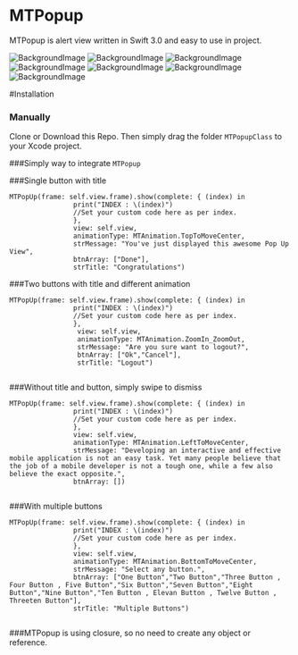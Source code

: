 # MTPopup

MTPopup is alert view written in Swift 3.0 and easy to use in project.

![BackgroundImage](https://github.com/manekdilip/MTPopup/blob/master/Images/iPhone5_10.gif)
![BackgroundImage](https://github.com/manekdilip/MTPopup/blob/master/Images/iPhone5_7.png)
![BackgroundImage](https://github.com/manekdilip/MTPopup/blob/master/Images/iPhone5_2.png)
![BackgroundImage](https://github.com/manekdilip/MTPopup/blob/master/Images/iPhone5_4.png)
![BackgroundImage](https://github.com/manekdilip/MTPopup/blob/master/Images/iPhone5_6.png)
![BackgroundImage](https://github.com/manekdilip/MTPopup/blob/master/Images/iPhone5_8.png)
![BackgroundImage](https://github.com/manekdilip/MTPopup/blob/master/Images/iPhone5_9.png)


#Installation

### Manually

Clone or Download this Repo. Then simply drag the folder ```MTPopupClass``` to your Xcode project.


###Simply way to integrate ```MTPopup```

###Single button with title
```
MTPopUp(frame: self.view.frame).show(complete: { (index) in 
                print("INDEX : \(index)")
                //Set your custom code here as per index.
                }, 
                view: self.view, 
                animationType: MTAnimation.TopToMoveCenter, 
                strMessage: "You've just displayed this awesome Pop Up View", 
                btnArray: ["Done"], 
                strTitle: "Congratulations")
```

###Two buttons with title and different animation

```
MTPopUp(frame: self.view.frame).show(complete: { (index) in
                print("INDEX : \(index)")
                //Set your custom code here as per index.
                }, 
                 view: self.view, 
                 animationType: MTAnimation.ZoomIn_ZoomOut, 
                 strMessage: "Are you sure want to logout?", 
                 btnArray: ["Ok","Cancel"], 
                 strTitle: "Logout")
                
```

###Without title and button, simply swipe to dismiss
```
MTPopUp(frame: self.view.frame).show(complete: { (index) in
                print("INDEX : \(index)")
                //Set your custom code here as per index.
                }, 
                view: self.view, 
                animationType: MTAnimation.LeftToMoveCenter, 
                strMessage: "Developing an interactive and effective mobile application is not an easy task. Yet many people believe that the job of a mobile developer is not a tough one, while a few also believe the exact opposite.", 
                btnArray: [])
                
```

###With multiple buttons

```
MTPopUp(frame: self.view.frame).show(complete: { (index) in
                print("INDEX : \(index)")
                //Set your custom code here as per index.
                }, 
                view: self.view, 
                animationType: MTAnimation.BottomToMoveCenter, 
                strMessage: "Select any button.", 
                btnArray: ["One Button","Two Button","Three Button , Four Button , Five Button","Six Button","Seven Button","Eight Button","Nine Button","Ten Button , Elevan Button , Twelve Button , Threeten Button"], 
                strTitle: "Multiple Buttons")
                
```                

###MTPopup is using closure, so no need to create any object or reference. 
